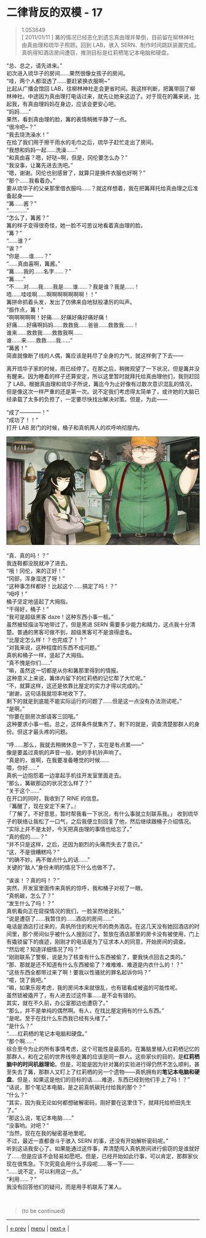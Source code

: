 # 二律背反的双模 - 17
> 1.053649  
> [ 2011/01/11 ] 篝的情况已经恶化到遗忘真由理并晕倒，目前留在柳林神社由真由理和琉华子照顾。回到 LAB，骇入 SERN、制作时间跳跃装置完成。真帆得知酒店房间遭窃，推测目标是红莉栖笔记本电脑和硬盘。  

“总、总之，请先进来。”  
初次进入琉华子的房间……果然很像女孩子的房间。  
“哇，两个人都湿透了……要赶紧换衣服啊\~”  
比起从广播会馆回 LAB，往柳林神社走会更省时间。我这样判断，把篝带回了柳林神社。中途因为真由理打电话过来，就先让她来这边了。对于现在的篝来说，比起我，有真由理妈妈在身边，应该会更安心吧。  
“妈妈……”  
果然，看到真由理的脸，篝的表情稍微平静了一点。  
“很冷吧\~？”  
“我去烧洗澡水！”  
在给了我们用于擦干雨水的毛巾之后，琉华子赶忙走出了房间。  
“我想和妈妈一起……洗澡……”  
“和真由喜？嗯，好哒\~啊，但是，冈伦要怎么办？”  
“我没事，让篝先进去洗吧。”  
“嗯，谢谢。冈伦也别感冒了，就算只是换件衣服也好啊？”  
“那个……我看着办。”  
要从琉华子的父亲那里借衣服吗……？就这样想着，我在把篝拜托给真由理之后准备起身——  
“篝……酱？”  
“…………”  
“怎么了，篝酱？”  
篝的样子变得很奇怪，她一脸不可思议地看着真由理的脸。  
“篝？”  
“……谁？”  
“诶？”  
“你是……谁……？”  
“……真由喜啊，篝酱。”  
“篝……我的……名字……？”  
“篝……”  
“不……对……我……我是……谁……？我是谁？我是……！  
 唔……哇哇啊……啊啊啊啊啊啊啊！！”  
篝拼命抓着头发，发出了仿佛来自地狱般凄厉的叫声。  
“振作点，篝！”  
“啊啊啊啊啊！好痛……好痛好痛好痛好痛！  
 好痛……好痛啊妈妈……救救我……爸爸……救救我……！  
 谁来……救救我……救救我啊……  
 谁……来……救救……我……”  
“篝酱！”  
简直就像断了线的人偶，篝应该是耗尽了全身的力气，就这样倒了下去——  

离开琉华子家的时候，雨已经停了。在那之后，稍微观望了一下状况，但是篝并没有醒来。因为睡着的样子还算安定，所以这里暂时就拜托给真由理他们，我则赶回了 LAB。根据真由理和琉华子所说，篝迄今为止好像有过数次意识混乱的情况，但是像这次一样严重的还是第一次。说不定我们考虑得太简单了，或许她的大脑已经承载了太多的负担了，一定要尽快找出解决对策。但是，为此——  

“成了————！”  
“成功了！！”  
打开 LAB 房门的时候，桶子和真帆两人的欢呼响彻屋内。  

![](../img/0110-1.png)

“真、真的吗！？”  
我连鞋都没脱就冲了进去。  
“哦！冈伦，来的正好！”  
“冈部，浑身湿透了呀！”  
“这种事怎样都好！比起这个……搞定了吗！？”  
“呣哼！”  
桶子坚定地竖起了大拇指。  
“干得好，桶子！”  
“我可是超级黑客 daze！这种东西小事一桩。”  
虽然被轻描淡写地带过了，但是黑进 SERN 需要多少能力和精力，这点我十分清楚。普通的黑客可做不到，超级黑客可不是浪得虚名。  
“比屋定怎么样！？也完成了！？”  
“对我来说，这种程度的东西不成问题。”  
真帆和桶子一样，竖起了大拇指。  
“真不愧是你们……”  
“嘛，虽然这一切都是从你和篝那里得到的情报。  
 这种意义上来说，篝体内留下的红莉栖的记忆帮了大忙呢。”  
“不，就算这样，这还是依靠比屋定的实力才得以完成的。”  
“谢谢，这句话我就坦率地收下了。  
 剩下的就是到底能不能实际运行的问题了……但是这一点没有办法测试呢，”  
“是啊。”  
“你要在厨房次郎请客三回哦。”  
这种要求小事一桩。总之，这样条件就集齐了。剩下的就是，调查清楚那群人的身份。但这才最头疼的问题。  

“呼……那么，我就去稍微休息一下了，实在是有点累——”  
像是要盖过真帆的声音一般，她的手机铃声响了。  
“真是的，谁啊，在我要准备睡觉的时候……  
 喂，你好……”  
真帆一边抱怨着一边拿起手机往开发室里面走去。  
“那么，篝碳那边的状况怎么样了？”  
“关于这个……”  
在开口的同时，我收到了 RINE 的信息。  
『篝醒了，现在安定下来了。』  
「了解了。不好意思，暂时帮我看一下状况，有什么事就立刻联系我。」
收到琉华子的联络让我松了一口气，之后我便立刻回复了他，然后继续跟桶子介绍情况。  
“实际上并不是太好，今天把真由理的事情也给忘了。”  
“真的假的……？”  
“并不只是这样，之后，还因为剧烈的头痛而失去了意识。”  
“这，不是很糟糕吗？”  
“的确不妙。再不做点什么的话……”  
关键的“敌人”身份未明的情况下什么也做不了。  

“诶诶！？真的吗！？”  
突然，开发室里面传来真帆的惊呼，我和桶子对视了一眼。  
“真帆碳，怎么了？”  
“发生什么了吗！？”  
真帆看向正在窥探情况的我们，一脸呆然地说到。”  
“说是遭窃了……我暂住的……酒店的房间……”  
电话是酒店打过来的，真帆所住的和光市的商务酒店。在这几天没有她回酒店的时间里，那个房间似乎被什么人搜刮过了。暂放在酒店那里的房卡没有被使用，门上有撬锁留下的痕迹，刚刚才的电话是为了征求本人的同意，开始房间的调查。  
“然后呢？知道详细情况了吗？”  
“刚刚联系了警察，说是为了核查有什么东西被偷了，要我快点回去之类的。”  
“那、那就是还不知道有什么东西被偷了？难难难、难道是内衣什么的！？”  
“这些东西全都带过来了啊！要我以性骚扰的罪名起诉你吗？”  
“噫，饶了我吧。”  
“嘛，如果乐观考虑，我的房间本来就很乱，也有错看成被盗的可能性呢。  
 虽然锁被撬开了，有人进去过这件事……是不会有错的。  
 其实，就在不久前，办公室那边也遭窃了。”  
“那么，并不是单纯的偶然啊。有人，在找比屋定拥有的什么东西。”  
“是呢。至于在找什么东西我已经有头绪了。”  
“是什么？”  
“……红莉栖的笔记本电脑和硬盘。”  
“那个啊……”  
综合至今为止的所有事情考虑，这个可能性是最高的。在篝脑里植入红莉栖记忆的那群人，和在之前的世界线带走篝的应该是同一群人。这些家伙的目的，是**红莉栖脑中的时间机器理论**。但是，可能是因为针对篝的实验进行得仍然不怎么顺利，甚至失去了篝，那群人又盯上了红莉栖的另一个遗物——真帆拥有的**笔记本电脑和硬盘**。但是，如果这是他们的目标的话……难道，东西已经到他们手上了吗！？”  
“话说，那个笔记本电脑，是之前真帆碳托付给我的那个？”  
“什么？”  
“其实，因为我无论如何都想破解密码，刚好要在这里住下，就拜托给桥田先生了。”  
“那这么说，笔记本电脑……”  
“没事哟。对吧？”  
“当然，现在在我的秘密基地里呢。  
 不过，最近一直都奋斗于骇入 SERN 的事，还没有开始解析密码呢。”  
听到这话我安心了。如果能通过这件事，弄清楚闯入真帆房间进行偷窃的是谁就好了……但是应该不会轻易如愿吧。但是，已经开始如此行事，可以肯定，那群家伙现在很焦急。下次究竟会用什么手段呢……等一下——  
“……说不定，可以利用这一点。”  
“利用……？”  
我没有回答他们的疑问，而是用手机联系了某人。  


<br/>

> (to be continued)
---

| [←prev](./0109) | [menu](../) | [next→](./0111) |
